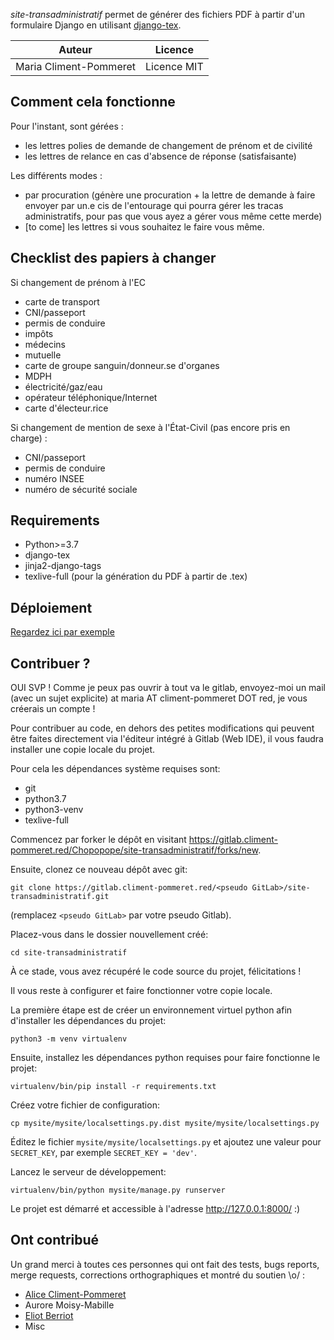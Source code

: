 *site-transadministratif* permet de générer des fichiers PDF à partir d'un formulaire Django en utilisant [django-tex](https://pypi.org/project/django-tex/).

| Auteur                 | Licence     |
|------------------------|-------------|
| Maria Climent-Pommeret | Licence MIT |


Comment cela fonctionne
-----------------------

Pour l'instant, sont gérées :
- les lettres polies de demande de changement de prénom et de civilité
- les lettres de relance en cas d'absence de réponse (satisfaisante)

Les différents modes :
- par procuration (génère une procuration + la lettre de demande à faire envoyer
par un.e cis de l'entourage qui pourra gérer les tracas administratifs, pour pas
que vous ayez a gérer vous même cette merde)
- [to come] les lettres si vous souhaitez le faire vous même.

Checklist des papiers à changer
-------------------------------

Si changement de prénom à l'EC
- carte de transport
- CNI/passeport
- permis de conduire
- impôts
- médecins
- mutuelle
- carte de groupe sanguin/donneur.se d'organes
- MDPH
- électricité/gaz/eau
- opérateur téléphonique/Internet
- carte d'électeur.rice

Si changement de mention de sexe à l'État-Civil (pas encore pris en charge) :
- CNI/passeport
- permis de conduire
- numéro INSEE
- numéro de sécurité sociale

Requirements
------------

- Python>=3.7
- django-tex
- jinja2-django-tags
- texlive-full (pour la génération du PDF à partir de .tex)


Déploiement
-----------

[Regardez ici par exemple](https://maria.climent-pommeret.red/fr/blog/deploying-a-django-application/)


Contribuer ?
------------

OUI SVP ! Comme je peux pas ouvrir à tout va le gitlab, envoyez-moi un mail (avec un sujet explicite) at maria AT climent-pommeret DOT red, je vous créerais un compte !

Pour contribuer au code, en dehors des petites modifications qui peuvent être faites
directement via l'éditeur intégré à Gitlab (Web IDE), il vous faudra installer
une copie locale du projet.

Pour cela les dépendances système requises sont:

- git
- python3.7
- python3-venv
- texlive-full

Commencez par forker le dépôt en visitant https://gitlab.climent-pommeret.red/Chopopope/site-transadministratif/forks/new.

Ensuite, clonez ce nouveau dépôt avec git:

    git clone https://gitlab.climent-pommeret.red/<pseudo GitLab>/site-transadministratif.git

(remplacez `<pseudo GitLab>` par votre pseudo Gitlab).

Placez-vous dans le dossier nouvellement créé:

    cd site-transadministratif

À ce stade, vous avez récupéré le code source du projet, félicitations !

Il vous reste à configurer et faire fonctionner votre copie locale.

La première étape est de créer un environnement virtuel python afin d'installer les dépendances du projet:

    python3 -m venv virtualenv

Ensuite, installez les dépendances python requises pour faire fonctionne le projet:

    virtualenv/bin/pip install -r requirements.txt

Créez votre fichier de configuration:

    cp mysite/mysite/localsettings.py.dist mysite/mysite/localsettings.py

Éditez le fichier `mysite/mysite/localsettings.py` et ajoutez une valeur pour `SECRET_KEY`, par exemple `SECRET_KEY = 'dev'`.

Lancez le serveur de développement:

    virtualenv/bin/python mysite/manage.py runserver

Le projet est démarré et accessible à l'adresse http://127.0.0.1:8000/ :)

Ont contribué
-------------

Un grand merci à toutes ces personnes qui ont fait des tests, bugs reports, merge requests, corrections orthographiques et montré du soutien \o/ :

- [Alice Climent-Pommeret](https://alice.climent-pommeret.red/fr)
- Aurore Moisy-Mabille
- [Eliot Berriot](https://eliotberriot.com/)
- Misc
